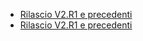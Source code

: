 - [Rilascio V2.R1 e precedenti](Sorgenti/DOC/TA/B£AMO/LOCEXD_P1A)
- [Rilascio V2.R1 e precedenti](Sorgenti/DOC/TA/B£AMO/LOCEXD_P1B)
